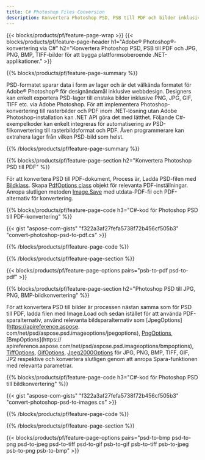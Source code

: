 ```yaml
---
title: C# Photoshop Files Conversion
description: Konvertera Photoshop PSD, PSB till PDF och bilder inklusive BMP, JPG, PNG, TIFF med några rader C#-kod via .NET-biblioteket.
---
```


{{< blocks/products/pf/feature-page-wrap >}}
{{< blocks/products/pf/feature-page-header h1="Adobe® Photoshop®-konvertering via C#" h2="Konvertera Photoshop PSD, PSB till PDF och JPG, PNG, BMP, TIFF-bilder för att bygga plattformsoberoende .NET-applikationer." >}}

{{% blocks/products/pf/feature-page-summary %}}

PSD-formatet sparar data i form av lager och är det välkända formatet för Adobe® Photoshop® för designändamål inklusive webbdesign. Designers kan enkelt exportera PSD-lager till enstaka bilder inklusive PNG, JPG, GIF, TIFF etc. via Adobe Photoshop. För att implementera Photoshop-konvertering till rasterbilder och PDF inom .NET-lösning utan Adobe Photoshop-installation kan .NET API göra det med lätthet. Följande C#-exempelkoder kan enkelt integreras för automatisering av PSD-filkonvertering till rasterbildsformat och PDF. Även programmerare kan extrahera lager från vilken PSD-bild som helst.


{{% /blocks/products/pf/feature-page-summary  %}}

{{% blocks/products/pf/feature-page-section  h2="Konvertera Photoshop PSD till PDF" %}}

För att konvertera PSD till PDF-dokument, Process är, Ladda PSD-filen med [Bildklass](https://apireference.aspose.com/net/psd/aspose.psd/image). Skapa [PdfOptions class](https://apireference.aspose.com/net/psd/aspose.psd.imageoptions/pdfoptions) objekt för relevanta PDF-inställningar. Anropa slutligen metoden [Image.Save](https://apireference.aspose.com/net/psd/aspose.psd.image/save/methods/3) med utdata-PDF-fil och PDF-alternativ för konvertering.

{{% blocks/products/pf/feature-page-code h3="C#-kod för Photoshop PSD till PDF-konvertering" %}}

{{< gist "aspose-com-gists" "f322a3af27fefa5738f72b456cf505b3" "convert-photoshop-psd-to-pdf.cs" >}}

{{% /blocks/products/pf/feature-page-code  %}}

{{% /blocks/products/pf/feature-page-section %}}

{{< blocks/products/pf/feature-page-options pairs="psb-to-pdf psd-to-pdf" >}}

{{% blocks/products/pf/feature-page-section  h2="Photoshop PSD till JPG, PNG, BMP-bildkonvertering" %}}

För att konvertera PSD till bilder är processen nästan samma som för PSD till PDF, ladda filen med Image.Load och sedan istället för att använda PDF-sparalternativ, använd relevanta bildsparalternativ som [JpegOptions](https://apireference.aspose. com/net/psd/aspose.psd.imageoptions/jpegoptions), [PngOptions](https://apireference.aspose.com/net/psd/aspose.psd.imageoptions/pngoptions), [BmpOptions](https:// apireference.aspose.com/net/psd/aspose.psd.imageoptions/bmpoptions), [TiffOptions](https://apireference.aspose.com/net/psd/aspose.psd.imageoptions/tiffoptions), [GifOptions]( https://apireference.aspose.com/net/psd/aspose.psd.imageoptions/gifoptions), [Jpeg2000Options](https://apireference.aspose.com/net/psd/aspose.psd.imageoptions/jpeg2000options) för JPG, PNG, BMP, TIFF, GIF, JP2 respektive och konvertera slutligen genom att anropa Spara-funktionen med relevanta parametrar.


{{% blocks/products/pf/feature-page-code h3="C#-kod för Photoshop PSD till bildkonvertering" %}}

{{< gist "aspose-com-gists" "f322a3af27fefa5738f72b456cf505b3" "convert-photoshop-psd-to-images.cs" >}}

{{% /blocks/products/pf/feature-page-code  %}}

{{% /blocks/products/pf/feature-page-section %}}

{{< blocks/products/pf/feature-page-options pairs="psd-to-bmp psd-to-png psd-to-jpeg psd-to-tiff psd-to-gif psb-to-gif psb-to-tiff psb-to-jpeg psb-to-png psb-to-bmp" >}}
